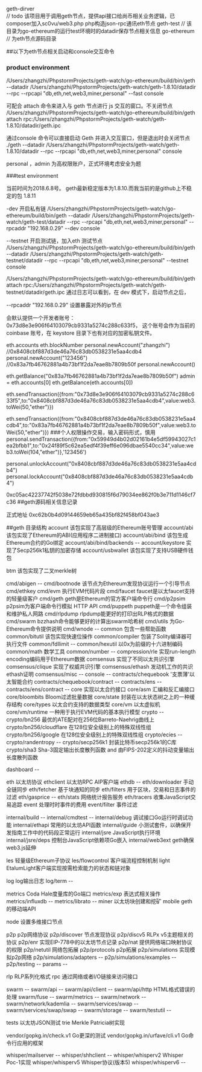 geth-dirver  
// todo 该项目用于调用geth节点，提供api接口给尚币相关业务逻辑，已composer加入sc0vu/web3.php php构造json-rpc通讯eth节点
geth-test
// 该目录为go-ethereum的运行test环境时的datadir保存节点相关信息
go-ethereum
// 为eth节点源码目录

##以下为eth节点相关启动和console交互命令

### product environment

/Users/zhangzhi/PhpstormProjects/geth-watch/go-ethereum/build/bin/geth  --datadir /Users/zhangzhi/PhpstormProjects/geth-watch/geth-1.8.10/datadir --rpc --rpcapi "db,eth,net,web3,miner,personal" --fast console

可配合 attach 命令来进入与 geth 节点进行 js 交互的窗口。不关闭节点
/Users/zhangzhi/PhpstormProjects/geth-watch/go-ethereum/build/bin/geth  attach rpc:/Users/zhangzhi/PhpstormProjects/geth-watch/geth-1.8.10/datadir/geth.ipc


通过console 命令可以直接启动 Geth 并进入交互窗口，但是退出时会关闭节点
./geth  --datadir /Users/zhangzhi/PhpstormProjects/geth-watch/geth-1.8.10/datadir --rpc --rpcapi "db,eth,net,web3,miner,personal" console


personal ，admin 为高权限账户，正式环境考虑安全为题

###test environment

当前时间为2018.6.8号。
geth最新稳定版本为1.8.10.而我当前的是github上不稳定的包 1.8.11

-dev 开启私有链
/Users/zhangzhi/PhpstormProjects/geth-watch/go-ethereum/build/bin/geth  --datadir /Users/zhangzhi/PhpstormProjects/geth-watch/geth-test/datadir --rpc --rpcapi "db,eth,net,web3,miner,personal"  --rpcaddr "192.168.0.29"  --dev console

--testnet 开启测试链，加入eth 测试节点
/Users/zhangzhi/PhpstormProjects/geth-watch/go-ethereum/build/bin/geth  --datadir /Users/zhangzhi/PhpstormProjects/geth-watch/geth-testnet/datadir --rpc --rpcapi "db,eth,net,web3,miner,personal"   --testnet console

/Users/zhangzhi/PhpstormProjects/geth-watch/go-ethereum/build/bin/geth  attach rpc:/Users/zhangzhi/PhpstormProjects/geth-watch/geth-testnet/datadir/geth.ipc
通过日志可以看到，在 dev 模式下，启动节点之后，

 --rpcaddr "192.168.0.29" 设置暴露对外的ip节点

会默认提供一个开发者账号：0x73d8e3e906f64103079cb9331a5274c288c633f5，
这个账号会作为当前的 coinbase 账号，在 keystore 目录下也有对应的加密私钥文件。

eth.accounts
eth.blockNumber
personal.newAccount("zhangzhi") //0x8408cbf887d3de46a76c83db0538231e5aa4cdb4
personal.newAccount("123456") //0x83a7fb46762881a4b73bf1f2da7eae8b7809b50f
personal.newAccount()

eth.getBalance("0x83a7fb46762881a4b73bf1f2da7eae8b7809b50f")
admin = eth.accounts[0]
eth.getBalance(eth.accounts[0])

eth.sendTransaction({from:"0x73d8e3e906f64103079cb9331a5274c288c633f5",to:"0x8408cbf887d3de46a76c83db0538231e5aa4cdb4",value:web3.toWei(50,"ether")})

eth.sendTransaction({from:"0x8408cbf887d3de46a76c83db0538231e5aa4cdb4",to:"0x83a7fb46762881a4b73bf1f2da7eae8b7809b50f",value:web3.toWei(50,"ether")})
###个人权限操作交易，输入密码形式，慎用
personal.sendTransaction({from:"0x59949d4b02d02161b4e5df59943027c1ea2bfbb1",to:"0x24f89f5c62ea5edf4f39eff6e096dbae5540cc34",value:web3.toWei(104,"ether")},'123456')

personal.unlockAccount("0x8408cbf887d3de46a76c83db0538231e5aa4cdb4")
personal.lockAccount("0x8408cbf887d3de46a76c83db0538231e5aa4cdb4")

0xc05ac42237742f5038e72fdbbd930815f6d79034ee862f0b3e711d1146cf7c36
##geth源码相关信息记录

正式地址 0xc62b0b4d09144659eb65a435bf82f458bf043ae3



##geth 目录结构
account  该包实现了高层级的Ethereum账号管理
account/abi 该包实现了Ethereum的ABI(应用程序二进制接口)
account/abi/bind 该包生成Ethereum合约的Go绑定
account/abi/bind/backends	        --
account/keystore 实现了Secp256k1私钥的加密存储
account/usbwallet	该包实现了支持USB硬件钱包

btm	该包实现了二叉merkle树

cmd/abigen	--
cmd/bootnode	该节点为Ethereum发现协议运行一个引导节点
cmd/ethkey
cmd/evm	执行EVM代码片段
cmd/faucet	faucet是以太faucet支持的轻量级客户
cmd/geth	geth是Ethereum的官方客户端命令行
cmd/p2psim	p2psim为客户端命令行模拟	HTTP API
cmd/puppeth	puppeth是一个命令组装和维护私人网路
cmd/rlpdump	rlpdump能更好的打印出RLP格式的数据
cmd/swarm	bzzhash命令能够更好的计算出swarm哈希树
cmd/utils	为Go-Ethereum命令提供说明
cmd/wnode	--
common	包含一些帮助函数
common/bitutil	该包实现快速位操作
common/compiler	包装了Solity编译器可执行文件
common/fdllimit	--
common/hexutil	以0x为前缀的十六进制编码
common/math	数学工具
common/number	--
compression/rle	实现run-length encoding编码用于Ethereum数据
comsensus	实现了不同以太共识引擎
comsensus/clique	实现了权威共识引擎
comsensus/ethash	发动机工作的共识ethash证明
comsensus/misc	--
console	--
contracts/chequebook	'支票薄'以太智能合约
contracts/chequebook/contract    --
contracts/ens	--
contracts/ens/contract --
core 实现以太合约接口
core/asm	汇编和反汇编接口
core/bloombits	Bloom过滤批量数据
core/state	封装在以太状态树之上的一种缓存结构
core/types	以太合约支持的数据类型
core/vm	以太虚拟机
core/vm/runtime	一种用于执行EVM代码的基本执行模型
crypto	--
crypto/bn256	最优的ATE配对在256位Barreto-Naehrig曲线上
crypto/bn256/cloudflare	在128位安全级别上的特殊双线性组
crypto/bn256/google	在128位安全级别上的特殊双线性组
crypto/ecies	--
crypto/randentropy	--
crypto/secp256k1 封装比特币secp256k1的C库
crypto/sha3	Sha-3固定输出长度散列函数 and 由FIPS-202定义的抖动变量输出长度散列函数

dashboard	        --

eth 以太坊协议
ethclient	以太坊RPC AIP客户端
ethdb --
eth/downloader	手动全链同步
eth/fetcher	基于块通知的同步
eth/filters	用于区块，交易和日志事件的过滤
eth/gasprice	--
eth/stats	网络统计报告服务
eth/tracers	收集JavaScript交易追踪
event	处理时时事件的费用
event/filter 事件过滤

internal/build	--
internal/cmdtest	        --
internal/debug	调试接口Go运行时调试功能
internal/ethapi	常用的以太坊API函数
internal/guide	小测试套件，以确保开发指南工作中的代码段正常运行
internal/jsre	JavaScript执行环境
internal/jsre/deps	控制台JavaScript依赖项Go嵌入
internal/web3ext	geth确保web3.js延伸

les	轻量级Ethereum子协议
les/flowcontrol	客户端流程控制机制
light	EtalumLight客户端实现按需检索能力的状态和链对象

log	log输出日志
log/term                                    --

metrics	Coda Hale度量库的Go端口
metrics/exp 表达式相关操作
metrics/influxdb	        --
metrics/librato	--
miner	以太坊块创建和挖矿
mobile	geth的移动端API

node	设置多维接口节点

p2p p2p网络协议
p2p/discover	节点发现协议
p2p/discv5	RLPx v5主题相关的协议
p2p/enr 实现EIP-778中的以太坊节点记录
p2p/nat	提供网络端口映射协议的权限
p2p/netutil 网络包拓展
p2p/protocols p2p拓展
p2p/simulations	实现模拟p2p网络
p2p/simulations/adapters	        --
p2p/simulations/examples	        --
p2p/testing	--
params	--

rlp RLP系列化格式
rpc 通过网络或者I/O链接来访问接口

swarm	--
swarm/api --
swarm/api/client --
swarm/api/http HTML格式错误的处理
swarm/fuse	--
swarm/metrics --
swarm/network --
swarm/network/kademlia --
swarm/services/swap	--
swarm/services/swap/swap --
swarm/storage	--
swarm/testutil	--

tests	以太坊JSON测试
trie	Merkle Patricia树实现

vendor/gopkg.in/check.v1 Go更深的测试
vendor/gopkg.in/urfave/cli.v1 Go命令行应用的框架

whisper/mailserver	--
whisper/shhclient	--
whisper/whisperv2	Whisper Poc-1实现
whisper/whisperv5	Whisper协议(版本5)
whisper/whisperv6	--


